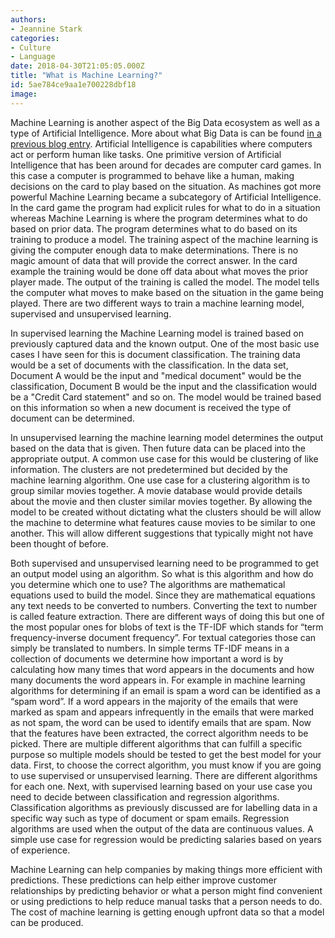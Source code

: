 ```yaml
---
authors:
- Jeannine Stark
categories:
- Culture
- Language
date: 2018-04-30T21:05:05.000Z
title: "What is Machine Learning?"
id: 5ae784ce9aa1e700228dbf18
image: 
---
```


Machine Learning is another aspect of the Big Data ecosystem as well as a type of Artificial Intelligence. More about what Big Data is can be found [in a previous blog entry](https://blog.ippon.tech/what-is-big-data/). Artificial Intelligence is capabilities where computers act or perform human like tasks. One primitive version of Artificial Intelligence that has been around for decades are computer card games. In this case a computer is programmed to behave like a human, making decisions on the card to play based on the situation. As machines got more powerful Machine Learning became a subcategory of Artificial Intelligence. In the card game the program had explicit rules for what to do in a situation whereas Machine Learning is where the program determines what to do based on prior data. The program determines what to do based on its training to produce a model. The training aspect of the machine learning is giving the computer enough data to make determinations. There is no magic amount of data that will provide the correct answer. In the card example the training would be done off data about what moves the prior player made. The output of the training is called the model. The model tells the computer what moves to make based on the situation in the game being played. There are two different ways to train a machine learning model, supervised and unsupervised learning.

In supervised learning the Machine Learning model is trained based on previously captured data and the known output. One of the most basic use cases I have seen for this is document classification. The training data would be a set of documents with the classification. In the data set, Document A would be the input and "medical document" would be the classification, Document B would be the input and the classification would be a "Credit Card statement" and so on. The model would be trained based on this information so when a new document is received the type of document can be determined.

In unsupervised learning the machine learning model determines the output based on the data that is given. Then future data can be placed into the appropriate output. A common use case for this would be clustering of like information. The clusters are not predetermined but decided by the machine learning algorithm. One use case for a clustering algorithm is to group similar movies together. A movie database would provide details about the movie and then cluster similar movies together. By allowing the model to be created without dictating what the clusters should be will allow the machine to determine what features cause movies to be similar to one another. This will allow different suggestions that typically might not have been thought of before.

Both supervised and unsupervised learning need to be programmed to get an output model using an algorithm. So what is this algorithm and how do you determine which one to use? The algorithms are mathematical equations used to build the model. Since they are mathematical equations any text needs to be converted to numbers. Converting the text to number is called feature extraction. There are different ways of doing this but one of the most popular ones for blobs of text is the TF-IDF which stands for “term frequency-inverse document frequency”. For textual categories those can simply be translated to numbers. In simple terms TF-IDF means in a collection of documents we determine how important a word is by calculating how many times that word appears in the documents and how many documents the word appears in. For example in machine learning algorithms for determining if an email is spam a word can be identified as a “spam word”. If a word appears in the majority of the emails that were marked as spam and appears infrequently in the emails that were marked as not spam, the word can be used to identify emails that are spam. Now that the features have been extracted, the correct algorithm needs to be picked. There are multiple different algorithms that can fulfill a specific purpose so multiple models should be tested to get the best model for your data. First, to choose the correct algorithm, you must know if you are going to use supervised or unsupervised learning. There are different algorithms for each one. Next, with supervised learning based on your use case you need to decide between classification and regression algorithms. Classification algorithms as previously discussed are for labelling data in a specific way such as type of document or spam emails. Regression algorithms are used when the output of the data are continuous values. A simple use case for regression would be predicting salaries based on years of experience.

Machine Learning can help companies by making things more efficient with predictions. These predictions can help either improve customer relationships by predicting behavior or what a person might find convenient or using predictions to help reduce manual tasks that a person needs to do. The cost of machine learning is getting enough upfront data so that a model can be produced.
